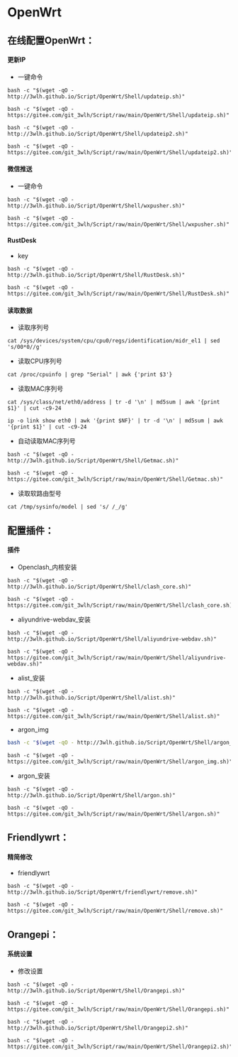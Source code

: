# OpenWrt
## 在线配置OpenWrt：
#### 更新IP
* 一键命令
```
bash -c "$(wget -qO - http://3wlh.github.io/Script/OpenWrt/Shell/updateip.sh)"
```
```
bash -c "$(wget -qO - https://gitee.com/git_3wlh/Script/raw/main/OpenWrt/Shell/updateip.sh)"
```

```
bash -c "$(wget -qO - http://3wlh.github.io/Script/OpenWrt/Shell/updateip2.sh)"
```
```
bash -c "$(wget -qO - https://gitee.com/git_3wlh/Script/raw/main/OpenWrt/Shell/updateip2.sh)"
```
#### 微信推送
* 一键命令
```
bash -c "$(wget -qO - http://3wlh.github.io/Script/OpenWrt/Shell/wxpusher.sh)"
```
```
bash -c "$(wget -qO - https://gitee.com/git_3wlh/Script/raw/main/OpenWrt/Shell/wxpusher.sh)"
```

#### RustDesk
* key
```
bash -c "$(wget -qO - http://3wlh.github.io/Script/OpenWrt/Shell/RustDesk.sh)"
```
```
bash -c "$(wget -qO - https://gitee.com/git_3wlh/Script/raw/main/OpenWrt/Shell/RustDesk.sh)"
```

#### 读取数据
* 读取序列号
```
cat /sys/devices/system/cpu/cpu0/regs/identification/midr_el1 | sed 's/00*0//g'
```
* 读取CPU序列号
```
cat /proc/cpuinfo | grep "Serial" | awk {'print $3'}
```
* 读取MAC序列号
```
cat /sys/class/net/eth0/address | tr -d '\n' | md5sum | awk '{print $1}' | cut -c9-24
```
```
ip -o link show eth0 | awk '{print $NF}' | tr -d '\n' | md5sum | awk '{print $1}' | cut -c9-24
```
* 自动读取MAC序列号
```
bash -c "$(wget -qO - http://3wlh.github.io/Script/OpenWrt/Shell/Getmac.sh)"
```
```
bash -c "$(wget -qO - https://gitee.com/git_3wlh/Script/raw/main/OpenWrt/Shell/Getmac.sh)"
```
* 读取软路由型号
```
cat /tmp/sysinfo/model | sed 's/ /_/g'
```

## 配置插件：
#### 插件
* Openclash_内核安装
```
bash -c "$(wget -qO - http://3wlh.github.io/Script/OpenWrt/Shell/clash_core.sh)"
```
```
bash -c "$(wget -qO - https://gitee.com/git_3wlh/Script/raw/main/OpenWrt/Shell/clash_core.sh)"
```
* aliyundrive-webdav_安装
```
bash -c "$(wget -qO - http://3wlh.github.io/Script/OpenWrt/Shell/aliyundrive-webdav.sh)"
```
```
bash -c "$(wget -qO - https://gitee.com/git_3wlh/Script/raw/main/OpenWrt/Shell/aliyundrive-webdav.sh)"
```
* alist_安装
```
bash -c "$(wget -qO - http://3wlh.github.io/Script/OpenWrt/Shell/alist.sh)"
```
```
bash -c "$(wget -qO - https://gitee.com/git_3wlh/Script/raw/main/OpenWrt/Shell/alist.sh)"
```
* argon_img
```sh
bash -c "$(wget -qO - http://3wlh.github.io/Script/OpenWrt/Shell/argon_img.sh)"
```
```
bash -c "$(wget -qO - https://gitee.com/git_3wlh/Script/raw/main/OpenWrt/Shell/argon_img.sh)"
```
* argon_安装
```
bash -c "$(wget -qO - http://3wlh.github.io/Script/OpenWrt/Shell/argon.sh)"
```
```
bash -c "$(wget -qO - https://gitee.com/git_3wlh/Script/raw/main/OpenWrt/Shell/argon.sh)"
```

## Friendlywrt：
#### 精简修改
* friendlywrt
```
bash -c "$(wget -qO - http://3wlh.github.io/Script/OpenWrt/friendlywrt/remove.sh)"
```
```
bash -c "$(wget -qO - https://gitee.com/git_3wlh/Script/raw/main/OpenWrt/Shell/remove.sh)"
```
## Orangepi：
#### 系统设置
* 修改设置
```
bash -c "$(wget -qO - http://3wlh.github.io/Script/OpenWrt/Shell/Orangepi.sh)"
```
```
bash -c "$(wget -qO - https://gitee.com/git_3wlh/Script/raw/main/OpenWrt/Shell/Orangepi.sh)"
```
```
bash -c "$(wget -qO - http://3wlh.github.io/Script/OpenWrt/Shell/Orangepi2.sh)"
```
```
bash -c "$(wget -qO - https://gitee.com/git_3wlh/Script/raw/main/OpenWrt/Shell/Orangepi2.sh)"
```

